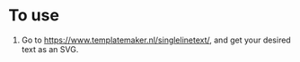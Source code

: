 # To use

1. Go to https://www.templatemaker.nl/singlelinetext/, and get your desired text as an SVG.